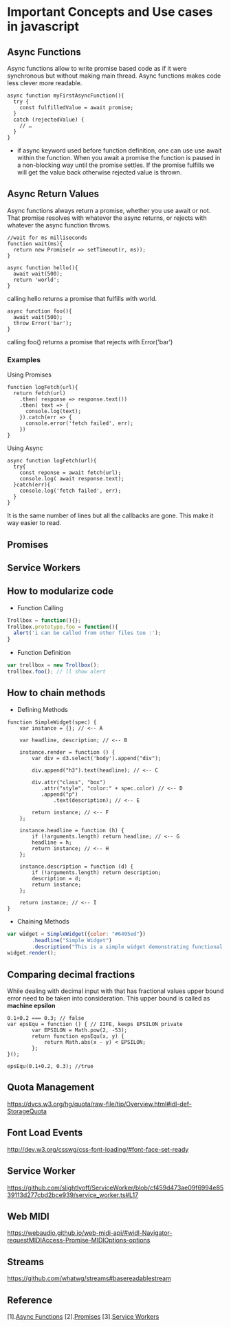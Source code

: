 # Important Concepts and Use cases in javascript

## Async Functions
Async functions allow to write promise based code as if it were synchronous but without making main thread. Async functions makes code less clever more readable.

```
async function myFirstAsyncFunction(){
  try {
    const fulfilledValue = await promise;
  }
  catch (rejectedValue) {
    // …
  }
}
```
* if async keyword used before function definition, one can use use await within the function. When you await a promise the function is paused in a non-blocking way until the promise settles. If the promise fulfills we will get the value back otherwise rejected value is thrown.

## Async Return Values

Async functions always return a promise, whether you use await or not. That promise resolves with whatever the async returns, or rejects with whatever the async function throws.

```
//wait for ms milliseconds
function wait(ms){
  return new Promise(r => setTimeout(r, ms));  
}
```
```
async function hello(){
  await wait(500);
  return 'world';
}
```
calling hello returns a promise that fulfills with world.

```
async function foo(){
  await wait(500);
  throw Error('bar');
}
```
calling foo() returns a promise that rejects with Error('bar')

### Examples
Using Promises
```
function logFetch(url){
  return fetch(url)
    .then( response => response.text())
    .then( text => {
      console.log(text);
    }).catch(err => {
      console.error('fetch failed', err);
    })
}
```
Using Async
```
async function logFetch(url){
  try{
    const reponse = await fetch(url);
    console.log( await response.text);
  }catch(err){
    console.log('fetch failed', err);
  }
}
```
It is the same number of lines but all the callbacks are gone. This make it way easier to  read.
## Promises

## Service Workers

## How to modularize code
* Function Calling
```javascript
Trollbox = function(){};
Trollbox.prototype.foo = function(){
  alert('i can be called from other files too :');
}
```
* Function Definition
```javascript
var trollbox = new Trollbox();
trollbox.foo(); // ll show alert
```
## How to chain methods

* Defining Methods
```
function SimpleWidget(spec) {
    var instance = {}; // <-- A

    var headline, description; // <-- B

    instance.render = function () {
        var div = d3.select('body').append("div");

        div.append("h3").text(headline); // <-- C

        div.attr("class", "box")
           .attr("style", "color:" + spec.color) // <-- D
           .append("p")
               .text(description); // <-- E

        return instance; // <-- F
    };

    instance.headline = function (h) {
        if (!arguments.length) return headline; // <-- G
        headline = h;
        return instance; // <-- H
    };

    instance.description = function (d) {
        if (!arguments.length) return description;
        description = d;
        return instance;
    };

    return instance; // <-- I
}
```

* Chaining Methods
```javascript
var widget = SimpleWidget({color: "#6495ed"})
        .headline("Simple Widget")
        .description("This is a simple widget demonstrating functional javascript.");
widget.render();
```

## Comparing decimal fractions
While dealing with decimal input with that has fractional values upper bound error need to be taken into consideration. This upper bound is called as **machine epsilon**
```
0.1+0.2 === 0.3; // false
var epsEqu = function () { // IIFE, keeps EPSILON private
        var EPSILON = Math.pow(2, -53);
        return function epsEqu(x, y) {
            return Math.abs(x - y) < EPSILON;
        };
}();

epsEqu(0.1+0.2, 0.3); //true
```

## Quota Management
https://dvcs.w3.org/hg/quota/raw-file/tip/Overview.html#idl-def-StorageQuota

## Font Load Events
http://dev.w3.org/csswg/css-font-loading/#font-face-set-ready

## Service Worker
https://github.com/slightlyoff/ServiceWorker/blob/cf459d473ae09f6994e8539113d277cbd2bce939/service_worker.ts#L17

## Web MIDI
https://webaudio.github.io/web-midi-api/#widl-Navigator-requestMIDIAccess-Promise-MIDIOptions-options

## Streams
https://github.com/whatwg/streams#basereadablestream


## Reference
[1].[Async Functions](https://developers.google.com/web/fundamentals/primers/async-functions)
[2].[Promises](https://developers.google.com/web/fundamentals/primers/promises)
[3].[Service Workers](https://developers.google.com/web/fundamentals/primers/service-workers/) 
